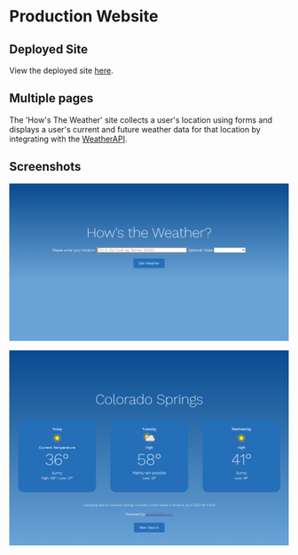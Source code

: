 # Production Website

## Deployed Site

View the deployed site [here](https://jonalake.github.io/production-website/).

## Multiple pages

The 'How's The Weather' site collects a user's location using forms and displays a user's current and future weather data for that location by integrating with the [WeatherAPI](https://www.weatherapi.com/).

## Screenshots

![Screenshot of Home Page](./assets/home.PNG)

![Screenshot of Detail Page](./assets/detail_page.PNG)